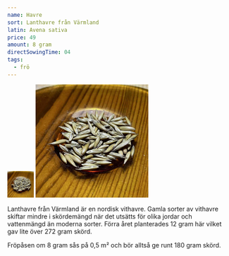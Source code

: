 ```yaml
---
name: Havre
sort: Lanthavre från Värmland
latin: Avena sativa
price: 49
amount: 8 gram
directSowingTime: 04
tags:
  - frö
---
```


<img src="/img/fro-havre.jpg" width="60" data-srcset="1x, 1.5x, 2x" alt="Lanthavre från Värmland" class="thumb">
<img src="/img/fro-havre.jpg" width="256" data-srcset="1x, 1.5x, 2x" alt="Lanthavre från Värmland">

Lanthavre från Värmland är en nordisk vithavre. Gamla sorter av vithavre skiftar mindre i skördemängd när det utsätts för olika jordar och vattenmängd än moderna sorter. Förra året planterades 12 gram här vilket gav lite över 272 gram skörd.

Fröpåsen om 8 gram sås på 0,5 m² och bör alltså ge runt 180 gram skörd.
